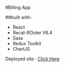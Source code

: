 #Billing App

##built with-
- React
- Recat-ROuter V6.4
- Sass
- Redux Toolkit
- ChartJS

Deployed site : [Click Here](https://bills-manager-tawny.vercel.app/) 
